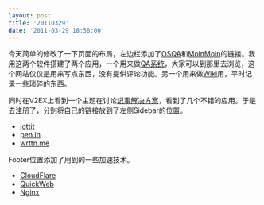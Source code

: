 ```yaml
---
layout: post
title: '20110329'
date: '2011-03-29 18:58:00'
---
```


<p>今天简单的修改了一下页面的布局，左边栏添加了<a href="http://www.osqa.net/">OSQA</a>和<a href="http://moinmo.in/">MoinMoin</a>的链接。我用这两个软件搭建了两个应用，一个用来做<a href="http://www.beta4better.org/">QA系统</a>，大家可以到那里去浏览，这个网站仅仅是用来写点东西，没有提供评论功能。另一个用来做<a href="http://wiki.beta4better.org/">Wiki</a>用，平时记录一些琐碎的东西。</p>

<p>同时在V2EX上看到一个主题在讨论<a href="http://www.v2ex.com/t/10611">记事解决方案</a>，看到了几个不错的应用。于是去注册了，分别将自己的链接放到了左侧Sidebar的位置。</p>

<ul><li><a href="http://jottit.com/">jottit</a></li>
<li><a href="http://pen.io">pen.in</a></li>
<li><a href="http://wrttn.me/">wrttn.me</a></li>
</ul><p>Footer位置添加了用到的一些加速技术。</p>

<ul><li><a href="https://www.cloudflare.com/">CloudFlare</a></li>
<li><a href="http://www.quickweb.co.nz/">QuickWeb</a></li>
<li><a href="http://nginx.org/">Nginx</a></li>
</ul>